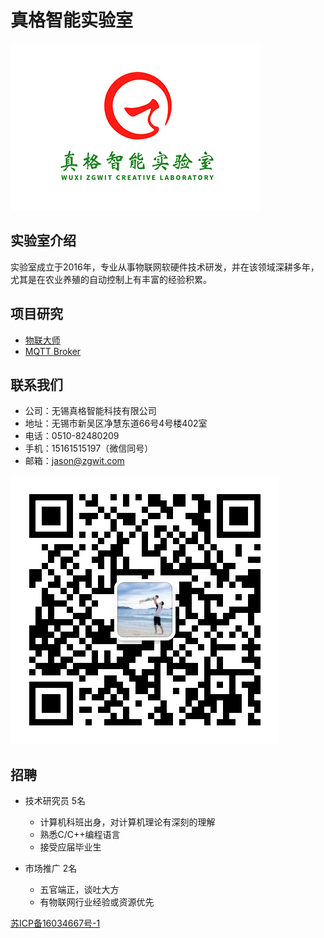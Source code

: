 # 真格智能实验室

![真格智能实验室](labs.png)

## 实验室介绍

实验室成立于2016年，专业从事物联网软硬件技术研发，并在该领域深耕多年，尤其是在农业养殖的自动控制上有丰富的经验积累。

## 项目研究

- [物联大师](https://iot-master)
- [MQTT Broker](https://github.com/zgwit/beeq)


## 联系我们

- 公司：无锡真格智能科技有限公司
- 地址：无锡市新吴区净慧东道66号4号楼402室
- 电话：0510-82480209
- 手机：15161515197（微信同号）
- 邮箱：jason@zgwit.com

![微信](wx.jpg)

## 招聘

- 技术研究员 5名
  - 计算机科班出身，对计算机理论有深刻的理解
  - 熟悉C/C++编程语言
  - 接受应届毕业生

- 市场推广 2名
    - 五官端正，谈吐大方
    - 有物联网行业经验或资源优先

[苏ICP备16034667号-1](http://beian.miit.gov.cn/)
